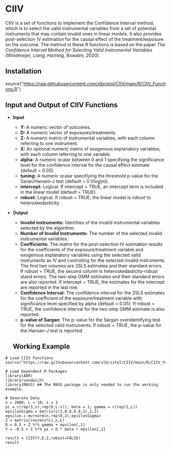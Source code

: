 # CIIV
CIIV is a set of functions to implement the Confidence Interval method, which is to select the valid instrumental variables from a set of potential instruments that may contain invalid ones in linear models. It also provides post-selection IV estimation for the causal effect of the treatment/exposure on the outcome. The method in these R functions is based on the paper *The Confidence Interval Method for Selecting Valid Instrumental Variables (Windmeijer, Liang, Hartwig, Bowden, 2020)*.

## Installation
source("https://raw.githubusercontent.com/xlbristol/CIIV/main/R/CIIV_Functions.R")

## Input and Output of CIIV Functions
* **Input**
  * **Y:** A numeric vector of outcomes.
  * **D:** A numeric vector of exposures/treatments.
  * **Z:** A numeric matrix of instrumental variables, with each column referring to one instrument.
  * **X:** An optional numeric matrix of exogenous explanatory variables, with each column referring to one variable.
  * **alpha:** A numeric scalar between 0 and 1 specifying the significance level for the confidence interval for the causal effect estimate (default = 0.05).
  * **tuning:** A numeric scalar specifiying the threshold p-value for the Saran/Hansen-J test (default = 0.1/log(n)).
  * **intercept:** Logical. If intercept = TRUE, an intercept term is included in the linear model (default = TRUE).
  * **robust:** Logical. If robust = TRUE, the linear model is robust to heteroskedasticity.
* **Output**
  * **Invalid instruments:** Identities of the invalid instrumental variables selected by the algorithm.
  * **Number of Invalid Instruments:** The number of the selected invalid instrumental variables.
  * **Coefficients:** The matrix for the post-selection IV estimation results for the coefficients of the exposure/treatment variable and exogenous
  explanatory variables using the selected valid instruments as IV and controlling for the selected invalid instruments. The first two columns are
  2SLS estimates and their standard errors. If robust = TRUE, the second column is heteroskedasticity-robust stand errors. The two-step GMM estimates
  and their standard errors are also reported. If intercept = TRUE, the estimates for the intercept are reported in the last row.
  * **Confidence Interval:** The confidence interval for the 2SLS estimates for the coefficient of the exposure/treatment variable with significance level
  specified by alpha (default = 0.05). If robust = TRUE, the confidence interval for the two-step GMM estimate is also reported.
  * **p-value of Sargan:** The p-value for the Sargan overidentifying test for the selected valid instruments. If robust = TRUE, the p-value for the
  Hansen-J test is reported.
  
  ## Working Example
```
# Load CIIV Functions
source("https://raw.githubusercontent.com/xlbristol/CIIV/main/R/CIIV_Functions.R")

# Load Dependent R Packages
library(AER)
library(sandwich)
library(MASS) ## The MASS package is only needed to run the working example.

# Generate Data
n = 2000; L = 10; s = 3
pi = c(rep(3,s),rep(0,L-s)); beta = 1; gamma = c(rep(1,L))
epsilonSigma = matrix(c(1,0.8,0.8,1),2,2)
epsilon = mvrnorm(n,rep(0,2),epsilonSigma)
Z = matrix(rnorm(n*L),n,L)
D = 0.5 + Z %*% gamma + epsilon[,1]
Y = -0.5 + Z %*% pi + D * beta + epsilon[,2]

result = CIIV(Y,D,Z,robust=FALSE)
result
```
